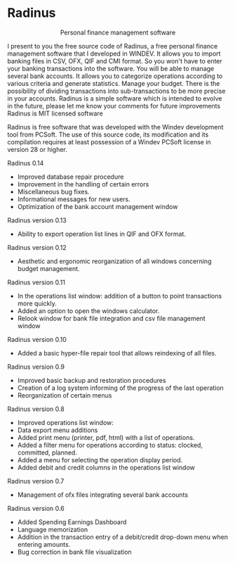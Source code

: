 # Radinus

 <p align="center" > Personal finance management software </p>

I present to you the free source code of Radinus, a free personal finance management software that I developed in WINDEV.
It allows you to import banking files in CSV, OFX, QIF and CMI format. So you won't have to enter your banking transactions into the software.
You will be able to manage several bank accounts.
It allows you to categorize operations according to various criteria and generate statistics.
Manage your budget.
There is the possibility of dividing transactions into sub-transactions to be more precise in your accounts.
Radinus is a simple software which is intended to evolve in the future, please let me know your comments for future improvements
Radinus is MIT licensed software

Radinus is free software that was developed with the Windev development tool from PCSoft. 
The use of this source code, its modification and its compilation requires at least possession of a Windev PCSoft license in version 28 or higher.

Radinus 0.14
- Improved database repair procedure
- Improvement in the handling of certain errors
- Miscellaneous bug fixes.
- Informational messages for new users.
- Optimization of the bank account management window

Radinus version 0.13 
- Ability to export operation list lines in QIF and OFX format.

Radinus version 0.12
- Aesthetic and ergonomic reorganization of all windows concerning budget management.

Radinus version 0.11
- In the operations list window: addition of a button to point transactions more quickly.
- Added an option to open the windows calculator.
- Relook window for bank file integration and csv file management window

Radinus version 0.10
- Added a basic hyper-file repair tool that allows reindexing of all files.

Radinus version 0.9
- Improved basic backup and restoration procedures
- Creation of a log system informing of the progress of the last operation
- Reorganization of certain menus

Radinus version 0.8
- Improved operations list window: 
- Data export menu additions
- Added print menu (printer, pdf, html) with a list of operations.
- Added a filter menu for operations according to status: clocked, committed, planned.
- Added a menu for selecting the operation display period.
- Added debit and credit columns in the operations list window

Radinus version 0.7
- Management of ofx files integrating several bank accounts

Radinus version 0.6
- Added Spending Earnings Dashboard
- Language memorization
- Addition in the transaction entry of a debit/credit drop-down menu when entering amounts.
- Bug correction in bank file visualization
